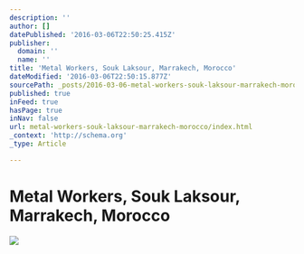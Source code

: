 ```yaml
---
description: ''
author: []
datePublished: '2016-03-06T22:50:25.415Z'
publisher:
  domain: ''
  name: ''
title: 'Metal Workers, Souk Laksour, Marrakech, Morocco'
dateModified: '2016-03-06T22:50:15.877Z'
sourcePath: _posts/2016-03-06-metal-workers-souk-laksour-marrakech-morocco.md
published: true
inFeed: true
hasPage: true
inNav: false
url: metal-workers-souk-laksour-marrakech-morocco/index.html
_context: 'http://schema.org'
_type: Article

---
```

# Metal Workers, Souk Laksour, Marrakech, Morocco
![](https://the-grid-user-content.s3-us-west-2.amazonaws.com/a0d7769e-da87-411f-8b5c-e83a08477742.png)